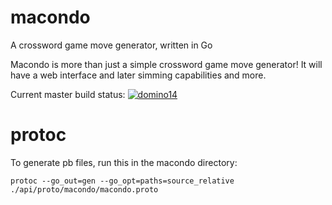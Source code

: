 # macondo

A crossword game move generator, written in Go

Macondo is more than just a simple crossword game move generator! It will have a web interface and later simming capabilities and more.

Current master build status:
[![domino14](https://circleci.com/gh/domino14/macondo.svg?style=svg)](https://circleci.com/gh/domino14/macondo)

# protoc

To generate pb files, run this in the macondo directory:

`protoc --go_out=gen --go_opt=paths=source_relative ./api/proto/macondo/macondo.proto`
